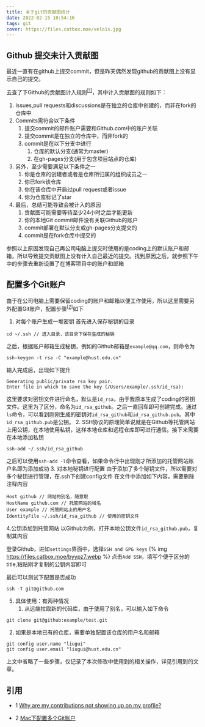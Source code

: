 ```yaml
---
title: 关于git的贡献图统计
date: 2022-02-15 10:54:16
tags: git
cover: https://files.catbox.moe/velo1s.jpg
---
```

## Github 提交未计入贡献图
最近一直有在github上提交commit，但是昨天偶然发现github的贡献图上没有显示自己的提交。
<!-- more -->
去查了下Github的贡献图计入规则<sup>[[1]](#refer1)</sup>，其中计入贡献图的规则如下：
1. Issues,pull requests和discussions是在独立的仓库中创建的，而非在fork的仓库中
2. Commits需符合以下条件
   1. 提交commit的邮件账户需要和Github.com中的账户关联
   2. 提交commit是在独立的仓库中，而非fork的
   3. commit是在以下分支中进行
      1. 仓库的默认分支(通常为master)
      2. 在gh-pages分支(用于包含项目站点的仓库)
3. 另外，至少需要满足以下条件之一
   1. 你是仓库的创建者或者是仓库所归属的组织成员之一
   2. 你已fork该仓库
   3. 你在该仓库中开启过pull request或者issue
   4. 你为仓库标记了star
4. 最后，总结可能导致会被计入的原因
   1. 贡献图可能需要等待至少24小时之后才能更新
   2. 你的本地Git commit邮件没有关联Github的账户
   3. commit部署在默认分支或gh-pages分支提交的
   4. commit是在fork仓库中提交的
   
参照以上原因发现自己再公司电脑上提交时使用的是coding上的默认账户和邮箱，所以导致提交贡献图上没有计入自己最近的提交。找到原因之后，就参照下午中的步骤去重新设置了在博客项目中的账户和邮箱
## 配置多个Git账户
由于在公司电脑上需要保留coding的账户和邮箱以便工作使用，所以这里需要另外配置Git账户，配置步骤<sup>[[2]](#refer2)</sup>如下
1. 对每个账户生成一堆密钥
首先进入保存秘钥的目录
```
cd ~/.ssh // 进入目录，该目录下保存生成的秘钥
```
之后，根据账户邮箱生成秘钥，例如的Github邮箱是`example@qq.com`，则命令为
```
ssh-keygen -t rsa -C "example@hust.edu.cn"
```
输入完成后，出现如下提升
```
Generating public/private rsa key pair.
Enter file in which to save the key (/Users/example/.ssh/id_rsa):
```
这里要求对密钥文件进行命名，默认是`id_rsa`，由于我原本生成了coding的密钥文件。这里为了区分，命名为`id_rsa_github`。之后一直回车即可创建完成。通过`ls`命令，可以看到刚刚生成的密钥对`id_rsa_github`和`id_rsa_github.pub`。其中`id_rsa_github.pub`是公钥。
2. SSH协议的原理简单说就是在Github等托管网站上用公钥，在本地使用私钥，这样本地仓库和远程仓库即可进行通信。接下来需要在本地添加私钥
```
ssh-add ~/.ssh/id_rsa_github
```
之后可以使用`ssh-add -l`命令查看，如果命令行中出现刚才所添加的托管网站账户名即为添加成功
3. 对本地秘钥进行配置
由于添加了多个秘钥文件，所以需要对多个秘钥进行管理，在.ssh下创建config文件
在文件中添加如下内容，需要删除注释内容
```
Host github // 网站的别名，随意取
HostName github.com // 托管网站的域名
User example // 托管网站上的用户名
IdentityFile ~/.ssh/id_rsa_github // 使用的密钥文件
```
4.公钥添加到托管网站
以Github为例，打开本地公钥文件`id_rsa_github.pub`，复制其内容

登录Github，进如`settings`界面中，选择`SSH and GPG keys`
{% img https://files.catbox.moe/byypz7.webp %}
点击`Add SSH`，填写个便于区分的title,粘贴刚才复制的公钥内容即可

最后可以测试下配置是否成功
```
ssh -T git@github.com
```

5. 具体使用：有两种情况
   1. 从远端拉取新的代码库，由于使用了别名，可以输入如下命令
```
git clone git@github:example/test.git
```
   2. 如果是本地已有的仓库，需要单独配置该仓库的用户名和邮箱
```
git config user.name "liugui"
git config user.email "liugui@hust.edu.cn"
```

上文中省略了一些步骤，仅记录了本次修改中使用到的相关操作，详见引用到的文章。

## 引用

<div id="refer1"></div>

- 1 [Why are my contributions not showing up on my profile?](https://docs.github.com/en/account-and-profile/setting-up-and-managing-your-github-profile/managing-contribution-graphs-on-your-profile/why-are-my-contributions-not-showing-up-on-my-profile)

<div id="refer2"></div>

- 2 [Mac下配置多个Git账户](https://segmentfault.com/a/1190000016269686)